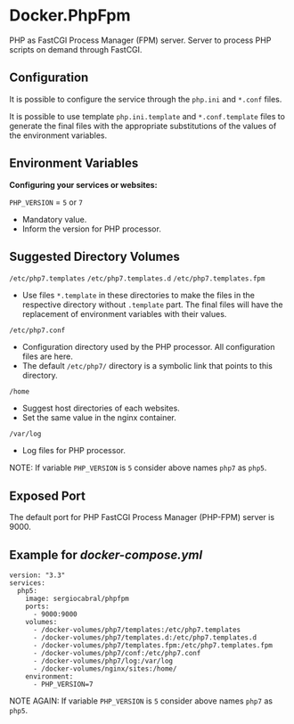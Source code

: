# Docker.PhpFpm

PHP as FastCGI Process Manager (FPM) server. Server to process PHP scripts on demand through FastCGI.

## Configuration

It is possible to configure the service through the `php.ini` and `*.conf` files.

It is possible to use template `php.ini.template` and `*.conf.template` files to generate the final files with the appropriate substitutions of the values of the environment variables.

## Environment Variables

**Configuring your services or websites:**

`PHP_VERSION` = `5` or `7`

- Mandatory value.
- Inform the version for PHP processor.

## Suggested Directory Volumes

`/etc/php7.templates`
`/etc/php7.templates.d`
`/etc/php7.templates.fpm`

- Use files `*.template` in these directories to make the files in the respective directory without `.template` part. The final files will have the replacement of environment variables with their values.

`/etc/php7.conf`

- Configuration directory used by the PHP processor. All configuration files are here.
- The default `/etc/php7/` directory is a symbolic link that points to this directory.

`/home`

- Suggest host directories of each websites.
- Set the same value in the nginx container.

`/var/log`

- Log files for PHP processor.

NOTE: If variable `PHP_VERSION` is `5` consider above names `php7` as `php5`.

## Exposed Port

The default port for PHP FastCGI Process Manager (PHP-FPM) server is 9000.

## Example for *docker-compose.yml*

```
version: "3.3"
services:
  php5:
    image: sergiocabral/phpfpm
    ports:
      - 9000:9000
    volumes:      
      - /docker-volumes/php7/templates:/etc/php7.templates
      - /docker-volumes/php7/templates.d:/etc/php7.templates.d
      - /docker-volumes/php7/templates.fpm:/etc/php7.templates.fpm
      - /docker-volumes/php7/conf:/etc/php7.conf
      - /docker-volumes/php7/log:/var/log
      - /docker-volumes/nginx/sites:/home/
    environment:
      - PHP_VERSION=7
```

NOTE AGAIN: If variable `PHP_VERSION` is `5` consider above names `php7` as `php5`.
